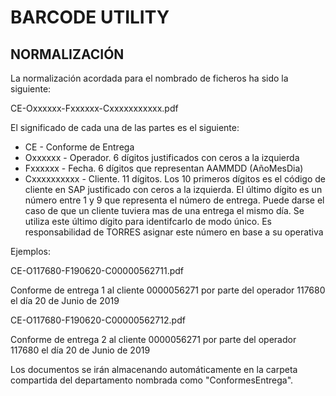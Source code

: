 # BARCODE UTILITY

## NORMALIZACIÓN

La normalización acordada para el nombrado de ficheros ha sido la siguiente:

CE-Oxxxxxx-Fxxxxxx-Cxxxxxxxxxxx.pdf

El significado de cada una de las partes es el siguiente:

* CE - Conforme de Entrega
* Oxxxxxx - Operador. 6 dígitos justificados con ceros a la izquierda
* Fxxxxxx - Fecha. 6 dígitos que representan AAMMDD (AñoMesDia)
* Cxxxxxxxxxx - Cliente. 11 dígitos. Los 10 primeros dígitos es el código de cliente en SAP justificado con ceros a la izquierda. El último dígito es un número entre 1 y 9 que representa el número de entrega. Puede darse el caso de que un cliente tuviera mas de una entrega el mismo día. Se utiliza este último dígito para identifcarlo de modo único. Es responsabilidad de TORRES asignar este número en base a su operativa

Ejemplos: 

CE-O117680-F190620-C00000562711.pdf

Conforme de entrega 1 al cliente 0000056271 por parte del operador 117680 el día 20 de Junio de 2019

CE-O117680-F190620-C00000562712.pdf

Conforme de entrega 2 al cliente 0000056271 por parte del operador 117680 el día 20 de Junio de 2019

Los documentos se irán almacenando automáticamente en la carpeta compartida del departamento nombrada como "ConformesEntrega". 
